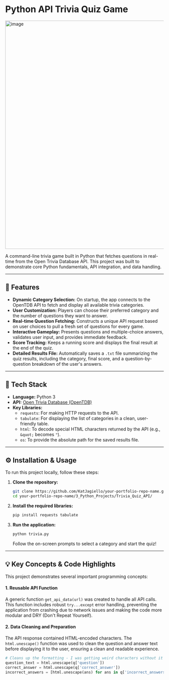 # Python API Trivia Quiz Game

 
<img width="599" height="723" alt="image" src="https://github.com/user-attachments/assets/a492bb84-ca7d-410c-875a-9bd12261116d" />

A command-line trivia game built in Python that fetches questions in real-time from the Open Trivia Database API. This project was built to demonstrate core Python fundamentals, API integration, and data handling.

---

## 🚀 Features

*   **Dynamic Category Selection:** On startup, the app connects to the OpenTDB API to fetch and display all available trivia categories.
*   **User Customization:** Players can choose their preferred category and the number of questions they want to answer.
*   **Real-time Question Fetching:** Constructs a unique API request based on user choices to pull a fresh set of questions for every game.
*   **Interactive Gameplay:** Presents questions and multiple-choice answers, validates user input, and provides immediate feedback.
*   **Score Tracking:** Keeps a running score and displays the final result at the end of the quiz.
*   **Detailed Results File:** Automatically saves a `.txt` file summarizing the quiz results, including the category, final score, and a question-by-question breakdown of the user's answers.

---

## 🔧 Tech Stack

*   **Language:** Python 3
*   **API:** [Open Trivia Database (OpenTDB)](https://opentdb.com/)
*   **Key Libraries:**
    *   `requests`: For making HTTP requests to the API.
    *   `tabulate`: For displaying the list of categories in a clean, user-friendly table.
    *   `html`: To decode special HTML characters returned by the API (e.g., `&quot;` becomes `"`).
    *   `os`: To provide the absolute path for the saved results file.

---

## ⚙️ Installation & Usage

To run this project locally, follow these steps:

1.  **Clone the repository:**
    ```bash
    git clone https://github.com/KatJagiello/your-portfolio-repo-name.git
    cd your-portfolio-repo-name/3_Python_Projects/Trivia_Quiz_API/
    ```

2.  **Install the required libraries:**
    ```bash
    pip install requests tabulate
    ```

3.  **Run the application:**
    ```bash
    python trivia.py
    ```
    Follow the on-screen prompts to select a category and start the quiz!

---

## 💡 Key Concepts & Code Highlights

This project demonstrates several important programming concepts:

#### 1. Reusable API Function
A generic function `get_api_data(url)` was created to handle all API calls. This function includes robust `try...except` error handling, preventing the application from crashing due to network issues and making the code more modular and DRY (Don't Repeat Yourself).

#### 2. Data Cleaning and Preparation
The API response contained HTML-encoded characters. The `html.unescape()` function was used to clean the question and answer text before displaying it to the user, ensuring a clean and readable experience.

```python
# Cleans up the formatting - I was getting weird characters without it
question_text = html.unescape(q['question']) 
correct_answer = html.unescape(q['correct_answer'])
incorrect_answers = [html.unescape(ans) for ans in q['incorrect_answers']]